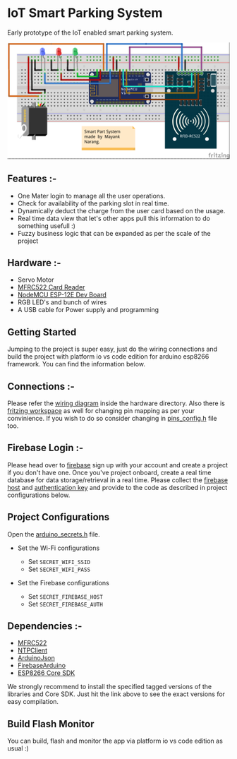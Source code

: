 # IoT Smart Parking System

Early prototype of the IoT enabled smart parking system.

<div>
    <img alt="Smart Parking Schematic" src="hardware/Fritzing/SmartParking_WiringDiagram.png" />
</div>

## Features :-

- One Mater login to manage all the user operations.
- Check for availability of the parking slot in real time.
- Dynamically deduct the charge from the user card based on the usage.
- Real time data view that let's other apps pull this information to do something usefull :)
- Fuzzy business logic that can be expanded as per the scale of the project

## Hardware :-

- Servo Motor
- [MFRC522 Card Reader](https://robu.in/product/rc522-rfid-card-reader-module-13-56mhz/)
- [NodeMCU ESP-12E Dev Board](https://robu.in/product/nodemcu-cp2102-board/)
- RGB LED's and bunch of wires
- A USB cable for Power supply and programming

## Getting Started

Jumping to the project is super easy, just do the wiring connections and build the project with platform io vs code edition for arduino esp8266 framework. You can find the information below.

## Connections :-

Please refer the [wiring diagram](./hardware/Fritzing/SmartParking_WiringDiagram.png) inside the hardware directory. Also there is [fritzing workspace](./hardware/Fritzing/SmartParking_WiringDiagram.fzz) as well for changing pin mapping as per your convinience. If you wish to do so consider changing in [pins_config.h](./include/pins_config.h) file too. 

## Firebase Login :-

Please head over to [firebase](https://firebase.google.com/) sign up with your account and create a project if you don't have one. Once you've project onboard, create a real time database for data storage/retrieval in a real time. Please collect the [firebase host](./img/firebase_realtime_db.png) and [authentication key](./img/firebase_project_api_key.png) and provide to the code as described in project configurations below.

## Project Configurations

Open the [arduino_secrets.h](./include/arduino_secrets.h) file.

- Set the Wi-Fi configurations
  - Set `SECRET_WIFI_SSID`
  - Set `SECRET_WIFI_PASS`

- Set the Firebase configurations
  - Set `SECRET_FIREBASE_HOST`
  - Set `SECRET_FIREBASE_AUTH`

## Dependencies :-
- [MFRC522](https://github.com/miguelbalboa/rfid/tree/1.4.10)
- [NTPClient](https://github.com/arduino-libraries/NTPClient/tree/3.2.1)
- [ArduinoJson](https://github.com/bblanchon/ArduinoJson/tree/v5.13.4)
- [FirebaseArduino](https://github.com/FirebaseExtended/firebase-arduino/tree/v0.3) 
- [ESP8266 Core SDK](https://github.com/esp8266/Arduino/tree/2.7.4)

We strongly recommend to install the specified tagged versions of the libraries and Core SDK. Just hit the link above to see the exact versions for easy compilation.

## Build Flash Monitor

You can build, flash and monitor the app via platform io vs code edition as usual :)